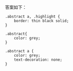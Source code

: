 答案如下：
    
    .abstract a, .highlight {
        border: thin black solid;
    }
    
    .abstract{
        color: grey;
    }
    
    .abstract a {
        color: grey;
        text-decoration: none;
    }
